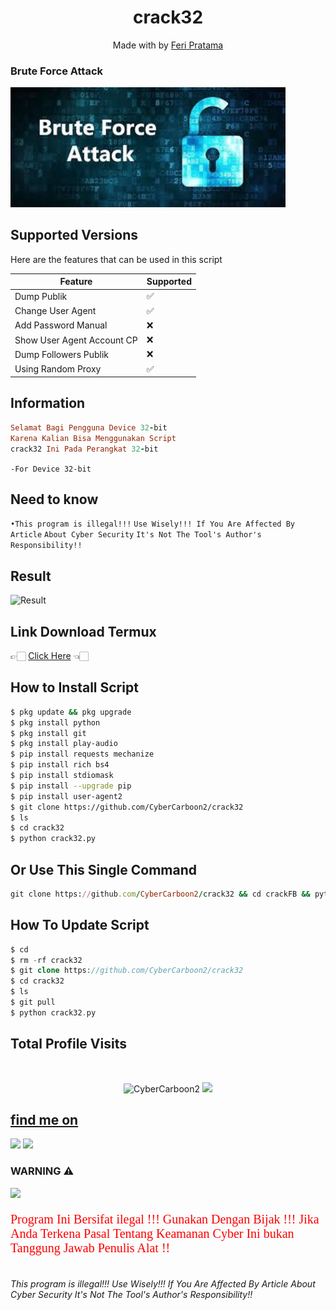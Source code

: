 <h1 align="center">
  crack32
</h1>
</div>
<p align="center">
  Made with  by <a href="https://github.com/CyberCarboon2">Feri Pratama</a>
</p>
<p align="center">
 
### Brute Force Attack
 <img src="https://github.com/CyberCarboon2/FileServer/blob/main/images.jpeg" width="440" title="Menu" alt="Menu">
</p>

## Supported Versions

Here are the features that can be used in this script

| Feature | Supported          |
| ------- | ------------------ |
| Dump Publik   | :white_check_mark: |
| Change User Agent   | :white_check_mark:                |
| Add Password Manual    | :x: |
| Show User Agent Account CP   | :x:                |
| Dump Followers Publik | :x: |
| Using Random Proxy | :white_check_mark:                |

## Information
```ruby
Selamat Bagi Pengguna Device 32-bit
Karena Kalian Bisa Menggunakan Script
crack32 Ini Pada Perangkat 32-bit
```

```-For Device 32-bit```
## Need to know
```•This program is illegal!!!```
```Use Wisely!!! If You Are Affected By Article```
```About Cyber ​​Security```
```It's Not The Tool's Author's Responsibility!!```


## Result
<img src="https://github.com/CyberCarboon2/FileServer/blob/main/resultcrackFB.jpg" width="450" title="Result" alt="Result">

## Link Download Termux
👉🏻 [Click Here](https://f-droid.org/repo/com.termux_118.apk) 👈🏻
## How to Install Script
```bash
$ pkg update && pkg upgrade
$ pkg install python
$ pkg install git
$ pkg install play-audio
$ pip install requests mechanize
$ pip install rich bs4
$ pip install stdiomask
$ pip install --upgrade pip
$ pip install user-agent2
$ git clone https://github.com/CyberCarboon2/crack32
$ ls
$ cd crack32
$ python crack32.py
```
## Or Use This Single Command
```ruby
git clone https://github.com/CyberCarboon2/crack32 && cd crackFB && python Run.py
```
## How To Update Script
```php
$ cd
$ rm -rf crack32
$ git clone https://github.com/CyberCarboon2/crack32
$ cd crack32
$ ls
$ git pull
$ python crack32.py
```
## Total Profile Visits
<br><p align='center'><img src="https://komarev.com/ghpvc/?username=CyberCarboon2&label=Total%20Profile%20Visitor&color=071A2C&style=for-the-badge" alt="CyberCarboon2" />
<a href="https://api.daily.dev/get?r=CyberCarboon2"><img src="https://opencollective.com/vuejs/contributors.svg?width=900" /></a>
<p align='center'><a href="https://api.daily.dev/get?r=CyberCarboon2">
<p align="center">

## find me on
[![](https://img.shields.io/badge/Facebook-blue?logo=Facebook&logoColor=blue&labelColor=white)](https://www.facebook.com/smart.danie.3)
[![](https://img.shields.io/badge/Github-black?logo=Github&logoColor=black&labelColor=white)](https://www.github.com/CyberCarboon)


### WARNING ⚠️
<img src="https://gd-hbimg.huaban.com/6260d3a85707fc180552af37a11a57091016ec897fc319-byA0T0_fw658">

<p style="font-size: 20px; font-family: Cambria; color: red; align: center;">Program Ini Bersifat ilegal !!! Gunakan Dengan Bijak !!! Jika Anda Terkena Pasal Tentang Keamanan Cyber Ini bukan Tanggung Jawab Penulis Alat !!</p>
<br>
<i align: center;>This program is illegal!!! Use Wisely!!! If You Are Affected By Article About Cyber ​​Security It's Not The Tool's Author's Responsibility!!</i>
